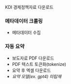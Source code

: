 KDI 경제정책자료 다운로드

### 메타데이터 크롤링
- 메타데이터 수집

### 자동 요약
- 보도자료 PDF 다운로드
- PDF 텍스트 토큰화(tokenize)
- 요약 후 엑셀 다운로드
- *요약 모델(ex. gpt4) 미탑재*

